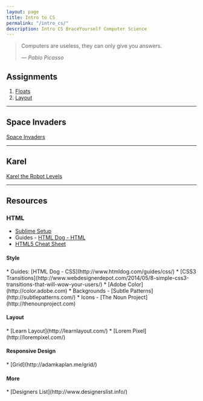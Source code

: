 ```yaml
---
layout: page
title: Intro to CS
permalink: "/intro_cs/"
description: Intro CS BraceYourself Computer Science
---
```


> Computers are useless, they can only give you answers.
>
> &mdash; <cite>Pablo Picasso</cite>


## Assignments

<div class="section" markdown="1">

1. [Floats](floats)
2. [Layout](layout)

</div>

<hr>

## Space Invaders

[Space Invaders](invaders)

<hr>

## Karel

[Karel the Robot Levels](karel)

<hr>

## Resources

<div class="section" markdown="1">

### HTML
<div class="section" markdown="1">

* [Sublime Setup](/sublime)
* Guides - [HTML Dog - HTML](http://www.htmldog.com/guides/html/)
* [HTML5 Cheat Sheet](http://websitesetup.org/HTML5-cheat-sheet.pdf)

</div>

#### Style
<div class="section" markdown="1">
* Guides: [HTML Dog - CSS](http://www.htmldog.com/guides/css/)
* [CSS3 Transitions](http://www.webdesignerdepot.com/2014/05/8-simple-css3-transitions-that-will-wow-your-users/)
* [Adobe Color](http://color.adobe.com)
* Backgrounds - [Subtle Patterns](http://subtlepatterns.com/)
* Icons - [The Noun Project](http://thenounproject.com)
</div>

#### Layout
<div class="section" markdown="1">
* [Learn Layout](http://learnlayout.com/)
* [Lorem Pixel](http://lorempixel.com/)
</div>

#### Responsive Design
<div class="section" markdown="1">
* [Grid](http://adamkaplan.me/grid/)
</div>

#### More
<div class="section" markdown="1">
  * [Designers List](http://www.designerslist.info/)
</div>

<!--
<hr>

### Scratch
<div class="section" markdown="1">
  * [Video Lessons](https://www.youtube.com/watch?v=Qi9ooZcBBWg&list=PL2E6EED8E1A69F2A5)
</div>
-->

</div>